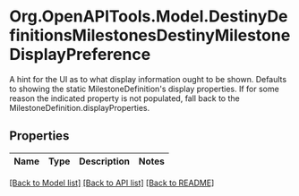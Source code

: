 # Org.OpenAPITools.Model.DestinyDefinitionsMilestonesDestinyMilestoneDisplayPreference
A hint for the UI as to what display information ought to be shown. Defaults to showing the static MilestoneDefinition's display properties.   If for some reason the indicated property is not populated, fall back to the MilestoneDefinition.displayProperties.

## Properties

Name | Type | Description | Notes
------------ | ------------- | ------------- | -------------

[[Back to Model list]](../README.md#documentation-for-models) [[Back to API list]](../README.md#documentation-for-api-endpoints) [[Back to README]](../README.md)

